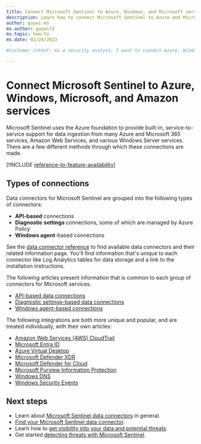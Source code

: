 ```yaml
---
title: Connect Microsoft Sentinel to Azure, Windows, and Microsoft services
description: Learn how to connect Microsoft Sentinel to Azure and Microsoft 365 cloud services and to Windows Server event logs.
author: guywi-ms
ms.author: guywild
ms.topic: how-to
ms.date: 02/24/2023

#Customer intent: As a security analyst, I want to connect Azure, Windows, Microsoft, and Amazon services to Microsoft Sentinel so that I can centralize and streamline threat detection and response for our analysts.

---
```


# Connect Microsoft Sentinel to Azure, Windows, Microsoft, and Amazon services

Microsoft Sentinel uses the Azure foundation to provide built-in, service-to-service support for data ingestion from many Azure and Microsoft 365 services, Amazon Web Services, and various Windows Server services. There are a few different methods through which these connections are made.

[!INCLUDE [reference-to-feature-availability](includes/reference-to-feature-availability.md)]

## Types of connections

Data connectors for Microsoft Sentinel are grouped into the following types of connectors:

- **API-based** connections
- **Diagnostic settings** connections, some of which are managed by Azure Policy
- **Windows agent**-based connections

See the [data connector reference](data-connectors-reference.md) to find available data connectors and their related information page. You'll find information that's unique to each connector like Log Analytics tables for data storage and a link to the installation instructions.

The following articles present information that is common to each group of connectors for Microsoft services.

- [API-based data connections](connect-services-api-based.md)
- [Diagnostic settings-based data connections](connect-services-diagnostic-setting-based.md)
- [Windows agent-based connections](connect-services-windows-based.md)

The following integrations are both more unique and popular, and are treated individually, with their own articles:

- [Amazon Web Services (AWS) CloudTrail](connect-aws.md)
- [Microsoft Entra ID](connect-azure-active-directory.md)
- [Azure Virtual Desktop](connect-azure-virtual-desktop.md)
- [Microsoft Defender XDR](connect-microsoft-365-defender.md)
- [Microsoft Defender for Cloud](connect-defender-for-cloud.md)
- [Microsoft Purview Information Protection](connect-microsoft-purview.md)
- [Windows DNS](connect-dns-ama.md)
- [Windows Security Events](connect-windows-security-events.md)


## Next steps

- Learn about [Microsoft Sentinel data connectors](connect-data-sources.md) in general.
- [Find your Microsoft Sentinel data connector](data-connectors-reference.md).
- Learn how to [get visibility into your data and potential threats](get-visibility.md).
- Get started [detecting threats with Microsoft Sentinel](detect-threats-built-in.md).
